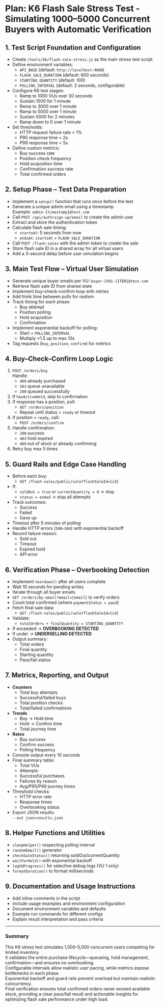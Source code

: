 # Plan: K6 Flash Sale Stress Test - Simulating 1000–5000 Concurrent Buyers with Automatic Verification

## 1. Test Script Foundation and Configuration

- Create `/tools/k6/flash-sale-stress.js` as the main stress test script
- Define environment variables:
  - `API_BASE` (default: `http://localhost:4000`)
  - `FLASH_SALE_DURATION` (default: 600 seconds)
  - `STARTING_QUANTITY` (default: 100)
  - `POLLING_INTERVAL` (default: 2 seconds, configurable)
- Configure K6 test stages:
  - Ramp to 1000 VUs over 30 seconds
  - Sustain 1000 for 1 minute
  - Ramp to 3000 over 1 minute
  - Ramp to 5000 over 1 minute
  - Sustain 5000 for 2 minutes
  - Ramp down to 0 over 1 minute
- Set thresholds:
  - HTTP request failure rate < 1%
  - P95 response time < 2s
  - P99 response time < 5s
- Define custom metrics:
  - Buy success rate
  - Position check frequency
  - Hold acquisition time
  - Confirmation success rate
  - Total confirmed orders

## 2. Setup Phase – Test Data Preparation

- Implement a `setup()` function that runs once before the test
- Generate a unique admin email using a timestamp  
  Example: `admin-{timestamp}@test.com`
- Call `POST /api/auth/sign-up/email` to create the admin user
- Extract and store the authentication token
- Calculate flash sale timing:
  - `startsAt`: 5 seconds from now
  - `endsAt`: `startsAt` + `FLASH_SALE_DURATION`
- Call `POST /flash-sales` with the admin token to create the sale
- Store flash sale ID in a shared array for all virtual users
- Add a 3-second delay before user simulation begins

## 3. Main Test Flow – Virtual User Simulation

- Generate unique buyer emails per VU: `buyer-{VU}-{ITER}@test.com`
- Retrieve flash sale ID from shared state
- Implement buy–check–confirm loop with retries
- Add think time between polls for realism
- Track timing for each phase:
  - Buy attempt
  - Position polling
  - Hold acquisition
  - Confirmation
- Implement exponential backoff for polling:
  - Start = `POLLING_INTERVAL`
  - Multiply ×1.5 up to max 10s
- Tag requests (`buy`, `position`, `confirm`) for metrics

## 4. Buy–Check–Confirm Loop Logic

1. `POST /orders/buy`  
   Handle:
   - `409` already purchased
   - `503` queue unavailable
   - `200` queued successfully
2. If `hasActiveHold`, skip to confirmation
3. If response has a position, poll:
   - `GET /orders/position`
   - Repeat until status = `ready` or timeout
4. If position = `ready`, call:
   - `POST /orders/confirm`
5. Handle confirmation:
   - `200` success
   - `403` hold expired
   - `409` out of stock or already confirming
6. Retry buy max 5 times

## 5. Guard Rails and Edge Case Handling

- Before each buy:
  - `GET /flash-sales/public/sale?flashSaleId={id}`
- If:
  - `soldOut = true` or `currentQuantity = 0` → stop
  - `status = ended` → stop all attempts
- Track outcomes:
  - Success
  - Failed
  - Gave up
- Timeout after 5 minutes of polling
- Handle HTTP errors (`500–504`) with exponential backoff
- Record failure reason:
  - Sold out
  - Timeout
  - Expired hold
  - API error

## 6. Verification Phase – Overbooking Detection

- Implement `teardown()` after all users complete
- Wait 10 seconds for pending writes
- Iterate through all buyer emails
- `GET /orders/by-email?email={email}` to verify orders
- Count total confirmed (where `paymentStatus = paid`)
- Fetch final sale data:
  - `GET /flash-sales/public/sale?flashSaleId={id}`
- Validate:
  - `totalOrders + finalQuantity = STARTING_QUANTITY`
- If exceeded → **OVERBOOKING DETECTED**
- If under → **UNDERSELLING DETECTED**
- Output summary:
  - Total orders
  - Final quantity
  - Starting quantity
  - Pass/fail status

## 7. Metrics, Reporting, and Output

- **Counters**
  - Total buy attempts
  - Successful/failed buys
  - Total position checks
  - Total/failed confirmations
- **Trends**
  - Buy → Hold time
  - Hold → Confirm time
  - Total journey time
- **Rates**
  - Buy success
  - Confirm success
  - Polling frequency
- Console output every 10 seconds
- Final summary table:
  - Total VUs
  - Attempts
  - Successful purchases
  - Failures by reason
  - Avg/P95/P99 journey times
- Threshold checks:
  - HTTP error rate
  - Response times
  - Overbooking status
- Export JSON results:  
  `--out json=results.json`

## 8. Helper Functions and Utilities

- `sleepHelper()` respecting polling interval
- `randomEmail()` generator
- `checkSaleStatus()` returning soldOut/currentQuantity
- `waitForHold()` with exponential backoff
- `logVUProgress()` for selective debug logs (VU 1 only)
- `formatDuration()` to format milliseconds

## 9. Documentation and Usage Instructions

- Add inline comments in the script
- Include usage examples and environment configuration
- Document environment variables and defaults
- Example run commands for different configs
- Explain result interpretation and pass criteria

---

### **Summary**

This K6 stress test simulates 1,000–5,000 concurrent users competing for limited inventory.  
It validates the entire purchase lifecycle—queueing, hold management, confirmation—and ensures no overbooking.  
Configurable intervals allow realistic user pacing, while metrics expose bottlenecks in each phase.  
Exponential backoff and guard rails prevent overload but maintain realistic concurrency.  
Final verification ensures total confirmed orders never exceed available stock, providing a clear pass/fail result and actionable insights for optimizing flash sale performance under high load.
